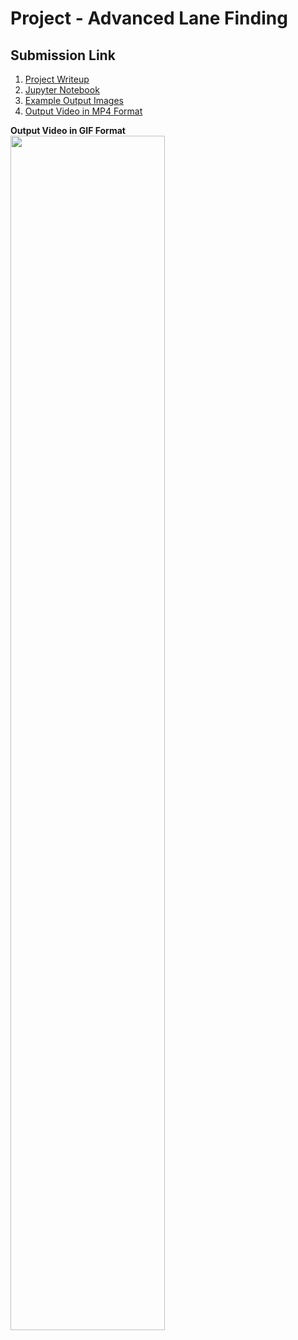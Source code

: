 # Project - Advanced Lane Finding

## Submission Link

1. [Project Writeup]()
2. [Jupyter Notebook]()
3. [Example Output Images]()
4. [Output Video in MP4 Format]()


 **Output Video in GIF Format**
 <img src="https://github.com/wenbo5565/AppliedProject_AdvancedLaneFinding/blob/master/output_video.gif"  height="70%" width="70%">
